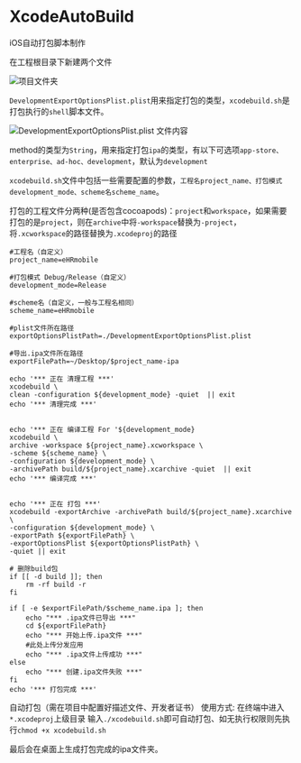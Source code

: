 # XcodeAutoBuild
iOS自动打包脚本制作

在工程根目录下新建两个文件


![项目文件夹](http://upload-images.jianshu.io/upload_images/953487-f6eae1d35daa4135.png?imageMogr2/auto-orient/strip%7CimageView2/2/w/1240)


`DevelopmentExportOptionsPlist.plist`用来指定打包的类型，`xcodebuild.sh`是打包执行的`shell`脚本文件。


![DevelopmentExportOptionsPlist.plist 文件内容](http://upload-images.jianshu.io/upload_images/953487-c1e9af9e286e5f28.png?imageMogr2/auto-orient/strip%7CimageView2/2/w/1240)

method的类型为`String`，用来指定打包`ipa`的类型，有以下可选项`app-store、enterprise、ad-hoc、development`，默认为`development`


`xcodebuild.sh`文件中包括一些需要配置的参数，`工程名project_name、打包模式development_mode、scheme名scheme_name`。

打包的工程文件分两种(是否包含cocoapods)：`project`和`workspace`，如果需要打包的是`project`，则在`archive`中将`-workspace`替换为`-project`，将`.xcworkspace`的路径替换为`.xcodeproj`的路径

```
#工程名（自定义）
project_name=eHRmobile

#打包模式 Debug/Release（自定义）
development_mode=Release

#scheme名（自定义，一般与工程名相同）
scheme_name=eHRmobile

#plist文件所在路径
exportOptionsPlistPath=./DevelopmentExportOptionsPlist.plist

#导出.ipa文件所在路径
exportFilePath=~/Desktop/$project_name-ipa

echo '*** 正在 清理工程 ***'
xcodebuild \
clean -configuration ${development_mode} -quiet  || exit 
echo '*** 清理完成 ***'


echo '*** 正在 编译工程 For '${development_mode}
xcodebuild \
archive -workspace ${project_name}.xcworkspace \
-scheme ${scheme_name} \
-configuration ${development_mode} \
-archivePath build/${project_name}.xcarchive -quiet  || exit
echo '*** 编译完成 ***'


echo '*** 正在 打包 ***'
xcodebuild -exportArchive -archivePath build/${project_name}.xcarchive \
-configuration ${development_mode} \
-exportPath ${exportFilePath} \
-exportOptionsPlist ${exportOptionsPlistPath} \
-quiet || exit

# 删除build包
if [[ -d build ]]; then
    rm -rf build -r
fi

if [ -e $exportFilePath/$scheme_name.ipa ]; then
    echo "*** .ipa文件已导出 ***"
    cd ${exportFilePath}
    echo "*** 开始上传.ipa文件 ***"
    #此处上传分发应用
    echo "*** .ipa文件上传成功 ***"
else
    echo "*** 创建.ipa文件失败 ***"
fi
echo '*** 打包完成 ***'

```

自动打包（需在项目中配置好描述文件、开发者证书）
使用方式:
在终端中进入`*.xcodeproj`上级目录
输入`./xcodebuild.sh`即可自动打包、如无执行权限则先执行`chmod +x xcodebuild.sh`

最后会在桌面上生成打包完成的ipa文件夹。



